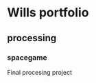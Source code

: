 # Wills portfolio

## processing

### spacegame
Final procesing project

 [](https://github.com/willsnow06/python_programing1/blob/gh-pages/images/Screen%20Shot%202021-03-18%20at%208.38.03%20AM.png?raw=true)
